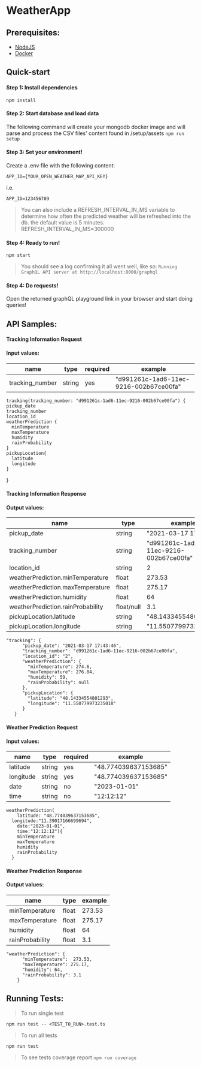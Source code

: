 # WeatherApp

## Prerequisites:

- [NodeJS](https://nodejs.org/en/download/ 'NodeJS')
- [Docker](https://www.docker.com/products/docker-desktop/ 'Docker')

## Quick-start

#### Step 1: Install dependencies

`npm install`

#### Step 2: Start database and load data

The following command will create your mongodb docker image and will parse and process the CSV files' content found in /setup/assets
`npm run setup`

#### Step 3: Set your environment!

Create a .env file with the following content:

`APP_ID={YOUR_OPEN_WEATHER_MAP_API_KEY}`

i.e.

`APP_ID=123456789`

> You can also include a REFRESH_INTERVAL_IN_MS variable to determine how often the predicted weather will be refreshed into the db. the default value is 5 minutes.
> REFRESH_INTERVAL_IN_MS=300000

#### Step 4: Ready to run!

`npm start`

> You should see a log confirming it all went well, like so:
> `Running GraphQL API server at http://localhost:8000/graphql`

#### Step 4: Do requests!

Open the returned graphQL playground link in your browser and start doing queries!

## API Samples:

#### Tracking Information Request

#### Input values:

| name            | type   | required | example                                |
| --------------- | ------ | -------- | -------------------------------------- |
| tracking_number | string | yes      | "d991261c-1ad6-11ec-9216-002b67ce00fa" |

    tracking(tracking_number: "d991261c-1ad6-11ec-9216-002b67ce00fa") {
    pickup_date
    tracking_number
    location_id
    weatherPrediction {
      minTemperature
      maxTemperature
      humidity
      rainProbability
    }
    pickupLocation{
      latitude
      longitude
    }
  }

#### Tracking Information Response

#### Output values:

| name                              | type       | example                                |
| --------------------------------- | ---------- | -------------------------------------- |
| pickup_date                       | string     | "2021-03-17 17:43:46"                  |
| tracking_number                   | string     | "d991261c-1ad6-11ec-9216-002b67ce00fa" |
| location_id                       | string     | 2                                      |
| weatherPrediction.minTemperature  | float      | 273.53                                 |
| weatherPrediction.maxTemperature  | float      | 275.17                                 |
| weatherPrediction.humidity        | float      | 64                                     |
| weatherPrediction.rainProbability | float/null | 3.1                                    |
| pickupLocation.latitude           | string     | "48.14334554801293"                    |
| pickupLocation.longitude          | string     | "11.550779973235018"                   |

    "tracking": {
          "pickup_date": "2021-03-17 17:43:46",
          "tracking_number": "d991261c-1ad6-11ec-9216-002b67ce00fa",
          "location_id": "2",
          "weatherPrediction": {
            "minTemperature": 274.6,
            "maxTemperature": 276.84,
            "humidity": 59,
            "rainProbability": null
          },
          "pickupLocation": {
            "latitude": "48.14334554801293",
            "longitude": "11.550779973235018"
          }
       }

#### Weather Prediction Request

#### Input values:

| name      | type   | required | example              |
| --------- | ------ | -------- | -------------------- |
| latitude  | string | yes      | "48.774039637153685" |
| longitude | string | yes      | "48.774039637153685" |
| date      | string | no       | "2023-01-01"         |
| time      | string | no       | "12:12:12"           |

    weatherPrediction(
    	latitude: "48.774039637153685",
      longitude:"11.39017166699694",
    	date:"2023-01-01",
    	time:"12:12:12"){
        minTemperature
        maxTemperature
        humidity
        rainProbability
      }

#### Weather Prediction Response

#### Output values:

| name            | type  | example |
| --------------- | ----- | ------- |
| minTemperature  | float | 273.53  |
| maxTemperature  | float | 275.17  |
| humidity        | float | 64      |
| rainProbability | float | 3.1     |

    "weatherPrediction": {
          "minTemperature":  273.53,
          "maxTemperature": 275.17,
          "humidity": 64,
          "rainProbability": 3.1
        }

## Running Tests:

> To run single test

`npm run test -- <TEST_TO_RUN>.test.ts`

> To run all tests

`npm run test`

> To see tests coverage report
`npm run coverage`
